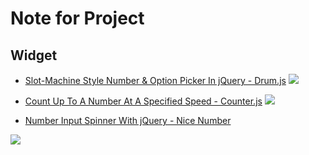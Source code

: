 # Note for Project

## Widget


- [Slot-Machine Style Number & Option Picker In jQuery - Drum.js](https://www.jqueryscript.net/other/slot-machine-picker-drum.html)
![](https://www.jqueryscript.net/images/slot-machine-picker-drum.jpg)

- [Count Up To A Number At A Specified Speed - Counter.js](https://www.jqueryscript.net/other/count-up-speed.html)
![](https://www.jqueryscript.net/images/count-up-speed.jpg)

- [Number Input Spinner With jQuery - Nice Number](https://www.jqueryscript.net/form/Number-Input-Spinner-jQuery-Nice-Number.html)

![](https://www.jqueryscript.net/images/Number-Input-Spinner-jQuery-Nice-Number.jpg)